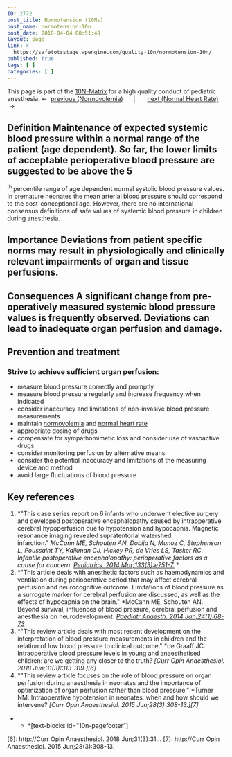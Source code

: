 ```yaml
---
ID: 2772
post_title: Normotension (10Ns)
post_name: normotension-10n
post_date: 2018-04-04 08:51:49
layout: page
link: >
  https://safetotsstage.wpengine.com/quality-10n/normotension-10n/
published: true
tags: [ ]
categories: [ ]
---
```

This page is part of the [10N-Matrix][1] for a high quality conduct of pediatric anesthesia. ←  [previous (Normovolemia)][2]      |       [next (Normal Heart Rate)][3]  → 
## Definition Maintenance of expected systemic blood pressure within a normal range of the patient (age dependent). So far, the lower limits of acceptable perioperative blood pressure are suggested to be above the 5

<sup>th </sup>percentile range of age dependent normal systolic blood pressure values. In premature neonates the mean arterial blood pressure should correspond to the post-conceptional age. However, there are no international consensus definitions of safe values of systemic blood pressure in children during anesthesia. 
## Importance Deviations from patient specific norms may result in physiologically and clinically relevant impairments of organ and tissue perfusions. 

## Consequences A significant change from pre-operatively measured systemic blood pressure values is frequently observed. Deviations can lead to inadequate organ perfusion and damage. 

## Prevention and treatment

### Strive to achieve sufficient organ perfusion:

*   measure blood pressure correctly and promptly
*   measure blood pressure regularly and increase frequency when indicated
*   consider inaccuracy and limitations of non-invasive blood pressure measurements
*   maintain [normovolemia][2] and [normal heart rate][3]
*   appropriate dosing of drugs
*   compensate for sympathomimetic loss and consider use of vasoactive drugs
*   consider monitoring perfusion by alternative means
*   consider the potential inaccuracy and limitations of the measuring device and method
*   avoid large fluctuations of blood pressure

## Key references

1.  *"This case series report on 6 infants who underwent elective surgery and developed postoperative encephalopathy caused by intraoperative cerebral hypoperfusion due to hypotension and hypocapnia. Magnetic resonance imaging revealed supratentorial watershed infarction." *McCann ME, Schouten AN, Dobija N, Munoz C, Stephenson L, Poussaint TY, Kalkman CJ, Hickey PR, de Vries LS, Tasker RC. Infantile postoperative encephalopathy: perioperative factors as a cause for concern. *[Pediatrics. 2014 Mar;133(3):e751-7.][4]** *
2.  *"This article deals with anesthetic factors such as haemodynamics and ventilation during perioperative period that may affect cerebral perfusion and neurocognitive outcome. Limitations of blood pressure as a surrogate marker for cerebral perfusion are discussed, as well as the effects of hypocapnia on the brain." *McCann ME, Schouten AN. Beyond survival; influences of blood pressure, cerebral perfusion and anesthesia on neurodevelopment. *[Paediatr Anaesth. 2014 Jan;24(1):68-73][5]*
3.  *"This review article deals with most recent development on the interpretation of blood pressure measurements in children and the relation of low blood pressure to clinical outcome." *de Graaff JC. Intraoperative blood pressure levels in young and anaesthetised children: are we getting any closer to the truth? *[Curr Opin Anaesthesiol. 2018 Jun;31(3):313-319.][6]*
4.  *"This review article focuses on the role of blood pressure on organ perfusion during anaesthesia in neonates and the importance of optimization of organ perfusion rather than blood pressure." *Turner NM. Intraoperative hypotension in neonates: when and how should we intervene? *[Curr Opin Anaesthesiol. 2015 Jun;28(3):308-13.][7]*

* * *[text-blocks id="10n-pagefooter"]

 [1]: /quality-10n/
 [2]: /10-n-quality/normovolemia-10n/
 [3]: /10-n-quality/normal-heart-rate-10-n/
 [4]: https://www.ncbi.nlm.nih.gov/pubmed/24515520
 [5]: https://www.ncbi.nlm.nih.gov/pubmed/24267703
 [6]: http://Curr Opin Anaesthesiol. 2018 Jun;31(3):31…
 [7]: http://Curr Opin Anaesthesiol. 2015 Jun;28(3):308-13.